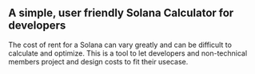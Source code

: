 ## A simple, user friendly Solana Calculator for developers

The cost of rent for a Solana can vary greatly and can be difficult to calculate and optimize. This is a tool to let developers and non-technical members project and design costs to fit their usecase. 

